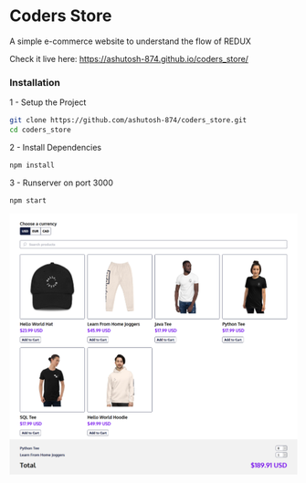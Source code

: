 # Coders Store

A simple e-commerce website to understand the flow of REDUX

Check it live here: https://ashutosh-874.github.io/coders_store/

### Installation

1 - Setup the Project

```bash
git clone https://github.com/ashutosh-874/coders_store.git
cd coders_store
```

2 - Install Dependencies

```bash
npm install
```

3 - Runserver on port 3000

```bash
npm start
```

![Screenshot](ss.png)
